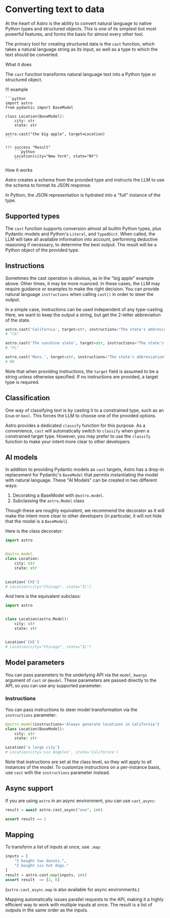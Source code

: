 # Converting text to data

At the heart of Astro is the ability to convert natural language to native Python types and structured objects. This is one of its simplest but most powerful features, and forms the basis for almost every other tool. 

The primary tool for creating structured data is the `cast` function, which takes a natural language string as its input, as well as a type to which the text should be converted.



<div class="admonition abstract">
  <p class="admonition-title">What it does</p>
  <p>
    The <code>cast</code> function transforms natural language text into a Python type or structured object.
  </p>
</div>


!!! example
    
    ```python
    import astro
    from pydantic import BaseModel

    class Location(BaseModel):
        city: str
        state: str

    astro.cast("the big apple", target=Location)
    ```

    !!! success "Result"
        ```python
        Location(city="New York", state="NY")
        ```



<div class="admonition info">
  <p class="admonition-title">How it works</p>
  <p>
    Astro creates a schema from the provided type and instructs the LLM to use the schema to format its JSON response.
  </p>
  <p>
    In Python, the JSON representation is hydrated into a "full" instance of the type.
  </p>
</div>


## Supported types

The `cast` function supports conversion almost all builtin Python types, plus Pydantic models and Python's `Literal`, and `TypedDict`. When called, the LLM will take all available information into account, performing deductive reasoning if necessary, to determine the best output. The result will be a Python object of the provided type.

## Instructions

Sometimes the cast operation is obvious, as in the "big apple" example above. Other times, it may be more nuanced. In these cases, the LLM may require guidance or examples to make the right decision. You can provide natural language `instructions` when calling `cast()` in order to steer the output. 

In a simple case, instructions can be used independent of any type-casting. Here, we want to keep the output a string, but get the 2-letter abbreviation of the state.

```python
astro.cast('California', target=str, instructions="The state's abbreviation")
# "CA"

astro.cast('The sunshine state', target=str, instructions="The state's abbreviation")
# "FL"

astro.cast('Mass.', target=str, instructions="The state's abbreviation")
# MA
```

Note that when providing instructions, the `target` field is assumed to be a string unless otherwise specified. If no instructions are provided, a target type is required.


## Classification

One way of classifying text is by casting it to a constrained type, such as an `Enum` or `bool`. This forces the LLM to choose one of the provided options.

Astro provides a dedicated `classify` function for this purpose. As a convenience, `cast` will automatically switch to `classify` when given a constrained target type. However, you may prefer to use the `classify` function to make your intent more clear to other developers.

## AI models

In addition to providing Pydantic models as `cast` targets, Astro has a drop-in replacement for Pydantic's `BaseModel` that permits instantiating the model with natural language. These "AI Models" can be created in two different ways:

1. Decorating a BaseModel with `@astro.model`.
1. Subclassing the `astro.Model` class

Though these are roughly equivalent, we recommend the decorator as it will make the intent more clear to other developers (in particular, it will not hide that the model is a `BaseModel`).

Here is the class decorator:

```python
import astro


@astro.model
class Location:
    city: str
    state: str

  
Location('CHI')
# Location(city="Chicago", state="IL")
```

And here is the equivalent subclass:

```python
import astro


class Location(astro.Model):
    city: str
    state: str


Location('CHI')
# Location(city="Chicago", state="IL")
```

## Model parameters
You can pass parameters to the underlying API via the `model_kwargs` argument of `cast` or `@model`. These parameters are passed directly to the API, so you can use any supported parameter.

### Instructions

You can pass instructions to steer model transformation via the `instructions` parameter:

```python
@astro.model(instructions='Always generate locations in California')
class Location(BaseModel):
    city: str
    state: str

Location('a large city')   
# Location(city='Los Angeles', state='California')
```

Note that instructions are set at the class level, so they will apply to all instances of the model. To customize instructions on a per-instance basis, use `cast` with the `instructions` parameter instead.

## Async support
If you are using `astro` in an async environment, you can use `cast_async`:

```python
result = await astro.cast_async("one", int) 

assert result == 1
```

## Mapping

To transform a list of inputs at once, use `.map`:

```python
inputs = [
    "I bought two donuts.",
    "I bought six hot dogs."
]
result = astro.cast.map(inputs, int)
assert result  == [2, 6]
```

(`astro.cast_async.map` is also available for async environments.)

Mapping automatically issues parallel requests to the API, making it a highly efficient way to work with multiple inputs at once. The result is a list of outputs in the same order as the inputs.